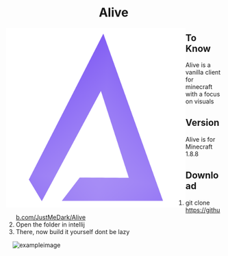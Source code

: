 <h1 align="center">Alive</h1>
<img align="left" alt="Cover" src="assets/minecraft/icons/logo3.png" height="420" width="420" /> 

## To Know

Alive is a vanilla client for minecraft with a focus on visuals

## Version
Alive is for Minecraft 1.8.8

## Download

1) git clone https://github.com/JustMeDark/Alive
2) Open the folder in intellij
3) There, now build it yourself dont be lazy

‎ ‎ ‎ ‎ 
![exampleimage](https://github.com/sleepyfor/Alive/assets/142181529/7d9e3081-25b6-47de-939a-38322fc0e31c)

